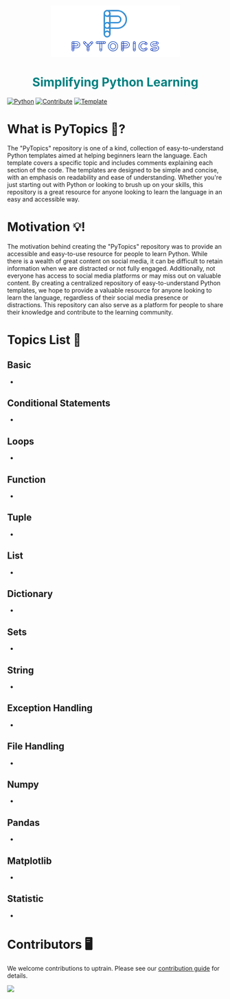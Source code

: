 <h4 align="center">
  <a href="https://github.com/PyTopics/Py-Topics">
    <img width="300" src="Setups/pytopic.png" alt="PyTopics">
  </a>
</h4>
<h1>
  <h1 align="center">
    <h1 align="center" style="color:teal">Simplifying Python Learning</h1>
  </h1>
</h1>

[![Python](https://img.shields.io/badge/Language-Python-blue.svg)](https://www.python.org/) 
[![Contribute](https://img.shields.io/badge/Contribute-Read-success.svg)](https://github.com/PyTopics/Py-Topics/blob/main/CONTRIBUTING.md)
[![Template](https://img.shields.io/badge/Template-Get-success.svg)](https://github.com/PyTopics/Py-Topics/blob/main/Setups/sample_template.ipynb)


# What is PyTopics 🤔?

The "PyTopics" repository is one of a kind, collection of easy-to-understand Python templates aimed at helping beginners learn the language. Each template covers a specific topic and includes comments explaining each section of the code. The templates are designed to be simple and concise, with an emphasis on readability and ease of understanding. Whether you're just starting out with Python or looking to brush up on your skills, this repository is a great resource for anyone looking to learn the language in an easy and accessible way.


# Motivation 💡!

The motivation behind creating the "PyTopics" repository was to provide an accessible and easy-to-use resource for people to learn Python. While there is a wealth of great content on social media, it can be difficult to retain information when we are distracted or not fully engaged. Additionally, not everyone has access to social media platforms or may miss out on valuable content. By creating a centralized repository of easy-to-understand Python templates, we hope to provide a valuable resource for anyone looking to learn the language, regardless of their social media presence or distractions. This repository can also serve as a platform for people to share their knowledge and contribute to the learning community.


# Topics List 📝 

## Basic
<ul>
    <li> <a href = "#">  </a> </l1>
</ul>


## Conditional Statements
<ul>
    <li> <a href = "#">  </a> </l1>
</ul>


## Loops
<ul>
    <li> <a href = "#"> </a> </l1>
</ul>


## Function
<ul>
    <li> <a href = "#"> </a> </l1>
</ul>


## Tuple
<ul>
    <li> <a href = "#"> </a> </l1>
</ul>


## List
<ul>
    <li> <a href = "#"> </a> </l1>
</ul>


## Dictionary
<ul>
    <li> <a href = "#"> </a> </l1>
</ul>


## Sets
<ul>
    <li> <a href = "#"> </a> </l1>
</ul>


## String
<ul>
    <li> <a href = "#"> </a> </l1>
</ul>


## Exception Handling
<ul>
    <li> <a href = "#"> </a> </l1>
</ul>


## File Handling
<ul>
    <li> <a href = "#"> </a> </l1>
</ul>


## Numpy
<ul>
    <li> <a href = "#"> </a> </l1>
</ul>


## Pandas
<ul>
    <li> <a href = "#"> </a> </l1>
</ul>


## Matplotlib
<ul>
    <li> <a href = "#"> </a> </l1>
</ul>


## Statistic
<ul>
    <li> <a href = "#"> </a> </l1>
</ul>


# Contributors 🖥️

We welcome contributions to uptrain. Please see our [contribution guide](https://github.com/PyTopics/Py-Topics/blob/main/CONTRIBUTING.md) for details.

<a href="https://github.com/PyTopics/Py-Topics/graphs/contributors">
  <img src="https://contrib.rocks/image?repo=PyTopics/Py-Topics" />
</a>
